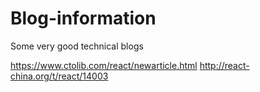 # Blog-information
Some very good technical blogs

https://www.ctolib.com/react/newarticle.html
http://react-china.org/t/react/14003
